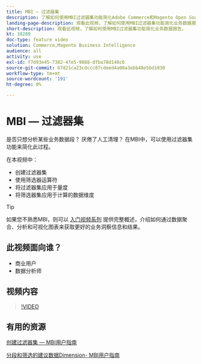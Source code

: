```yaml
---
title: MBI — 过滤器集
description: 了解如何使用MBI过滤器集功能简化Adobe Commerce和Magento Open Source的业务数据报告。
landing-page-description: 观看此视频，了解如何使用MBI过滤器集功能简化业务数据报告。
short-description: 观看此视频，了解如何使用MBI过滤器集功能简化业务数据报告。
kt: 10289
doc-type: feature video
solution: Commerce,Magento Business Intelligence
audience: all
activity: use
exl-id: f7d93e45-7382-4fe5-9088-dfba78d148c6
source-git-commit: 67d21ca23cdccc87cdeed4a08a3ebb48e5bd1030
workflow-type: tm+mt
source-wordcount: '191'
ht-degree: 0%

---
```


# MBI — 过滤器集

是否只想分析某些业务数据段？ 厌倦了人工清理？ 在MBI中，可以使用过滤器集功能来简化此过程。

在本视频中：

- 创建过滤器集
- 使用筛选器运算符
- 将过滤器集应用于量度
- 将筛选器集应用于计算的数据维度

>[!TIP]
>
>如果您不熟悉MBI，则可以 [入门视频系列](1-overview.md) 提供完整概述，介绍如何通过数据聚合、分析和可视化图表来获取更好的业务洞察信息和结果。

## 此视频面向谁？

- 商业用户
- 数据分析师

## 视频内容

>[!VIDEO](https://video.tv.adobe.com/v/342408?quality=12&learn=on)

## 有用的资源

[创建过滤器集 — MBI用户指南](https://experienceleague.adobe.com/docs/commerce-business-intelligence/mbi/build/reports/ess-manage-data-filters.html)

[分段和筛选的建议数据Dimension- MBI用户指南](https://experienceleague.adobe.com/docs/commerce-business-intelligence/mbi/best-practices/data/segment-filter.html)

